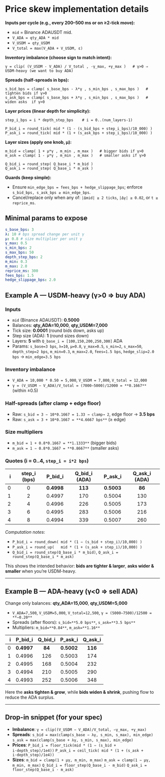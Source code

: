 # Price skew implementation details

**Inputs per cycle (e.g., every 200–500 ms or on ≥2-tick move):**

- `mid` = Binance ADAUSDT mid.
- `V_ADA = qty_ADA * mid`
- `V_USDM = qty_USDM`
- `V_total = max(V_ADA + V_USDM, ε)`

**Inventory imbalance (choose sign to match intent):**

```text
γ = clip( (V_USDM - V_ADA) / V_total , -γ_max, +γ_max )   # γ>0 ⇒ USDM-heavy (we want to buy ADA)
```

**Spreads (half-spreads in bps):**

```text
s_bid_bps = clamp( s_base_bps - λ*γ , s_min_bps , s_max_bps )   # tighten bids if γ>0
s_ask_bps = clamp( s_base_bps + λ*γ , s_min_bps , s_max_bps )   # widen asks  if γ>0
```

**Layer prices (linear depth for simplicity):**

```text
step_i_bps = i * depth_step_bps    # i = 0..(num_layers-1)

P_bid_i = round_tick( mid * (1 - (s_bid_bps + step_i_bps)/10_000) )
P_ask_i = round_tick( mid * (1 + (s_ask_bps + step_i_bps)/10_000) )
```

**Layer sizes (apply one knob, μ):**

```text
m_bid = clamp( 1 + μ*γ , m_min , m_max )   # bigger bids if γ>0
m_ask = clamp( 1 - μ*γ , m_min , m_max )   # smaller asks if γ>0

Q_bid_i = round_step( Q_base_i * m_bid )
Q_ask_i = round_step( Q_base_i * m_ask )
```

**Guards (keep simple):**

- Ensure `min_edge_bps = fees_bps + hedge_slippage_bps`; enforce `s_bid_bps, s_ask_bps ≥ min_edge_bps`.
- Cancel/replace only when any of: `|Δmid| ≥ 2 ticks`, `|Δγ| ≥ 0.02`, or `t ≥ reprice_ms`.

## Minimal params to expose

```yaml
s_base_bps: 3
λ: 10 # bps spread change per unit γ
μ: 0.8 # size multiplier per unit γ
γ_max: 0.5
s_min_bps: 2
s_max_bps: 50
depth_step_bps: 2
m_min: 0.3
m_max: 2.0
reprice_ms: 300
fees_bps: 1.5
hedge_slippage_bps: 2.0
```

## Example A — USDM-heavy (γ>0 ⇒ buy ADA)

### Inputs

- `mid` (Binance ADAUSDT): **0.5000**
- Balances: **qty_ADA=10,000**, **qty_USDM=7,000**
- Tick size: **0.0001** (round bids down, asks up)
- Step size (ADA): **1** (round sizes down)
- Layers: **5** with `Q_base_i = [100,150,200,250,300]` ADA
- Params:
  `s_base=3 bps`, `λ=10`, `μ=0.8`, `γ_max=0.5`, `s_min=2`, `s_max=50`,
  `depth_step=2 bps`, `m_min=0.3`, `m_max=2.0`,
  `fees=1.5 bps`, `hedge_slip=2.0 bps` → `min_edge=3.5 bps`

### Inventory imbalance

- `V_ADA = 10,000 * 0.50 = 5,000`, `V_USDM = 7,000`, `V_total = 12,000`
- `γ = (V_USDM − V_ADA)/V_total = (7000−5000)/12000 = **0.1667**` (within ±0.5)

### Half-spreads (after clamp + edge floor)

- Raw: `s_bid = 3 − 10*0.1667 = 1.33 → clamp→ 2`, edge floor → **3.5 bps**
- Raw: `s_ask = 3 + 10*0.1667 = **4.6667 bps**` (≥ edge)

### Size multipliers

- `m_bid = 1 + 0.8*0.1667 = **1.1333**` (bigger bids)
- `m_ask = 1 − 0.8*0.1667 = **0.8667**` (smaller asks)

### Quotes (i = 0..4, `step_i = i*2 bps`)

|   i | step_i (bps) |  P_bid_i   | Q_bid_i (ADA) |  P_ask_i   | Q_ask_i (ADA) |
| --: | :----------: | :--------: | :-----------: | :--------: | :-----------: |
|   0 |      0       | **0.4998** |    **113**    | **0.5003** |    **86**     |
|   1 |      2       |   0.4997   |      170      |   0.5004   |      130      |
|   2 |      4       |   0.4996   |      226      |   0.5005   |      173      |
|   3 |      6       |   0.4995   |      283      |   0.5006   |      216      |
|   4 |      8       |   0.4994   |      339      |   0.5007   |      260      |

_Computation notes_:

- `P_bid_i = round_down( mid * (1 − (s_bid + step_i)/10,000) )`
- `P_ask_i = round_up(   mid * (1 + (s_ask + step_i)/10,000) )`
- `Q_bid_i = round_step(Q_base_i * m_bid)`, `Q_ask_i = round_step(Q_base_i * m_ask)`

This shows the intended behavior: **bids are tighter & larger**, **asks wider & smaller** when you’re USDM-heavy.

---

## Example B — ADA-heavy (γ<0 ⇒ sell ADA)

Change only balances: **qty_ADA=15,000**, **qty_USDM=5,000**

- `V_ADA=7,500`, `V_USDM=5,000`, `V_total=12,500`, `γ = (5000−7500)/12500 = **−0.20**`
- Spreads (after floors): `s_bid=**5.0 bps**`, `s_ask=**3.5 bps**`
- Multipliers: `m_bid=**0.84**`, `m_ask=**1.16**`

|   i |  P_bid_i   | Q_bid_i |  P_ask_i   | Q_ask_i |
| --: | :--------: | :-----: | :--------: | :-----: |
|   0 | **0.4997** | **84**  | **0.5002** | **116** |
|   1 |   0.4996   |   126   |   0.5003   |   174   |
|   2 |   0.4995   |   168   |   0.5004   |   232   |
|   3 |   0.4994   |   210   |   0.5005   |   290   |
|   4 |   0.4993   |   252   |   0.5006   |   348   |

Here the **asks tighten & grow**, while **bids widen & shrink**, pushing flow to reduce the ADA surplus.

---

## Drop-in snippet (for your spec)

- **Imbalance**: `γ = clip((V_USDM − V_ADA)/V_total, −γ_max, +γ_max)`
- **Spreads**:
  `s_bid = max(clamp(s_base − λγ, s_min, s_max), min_edge)`
  `s_ask = max(clamp(s_base + λγ, s_min, s_max), min_edge)`
- **Prices**:
  `P_bid_i = floor_tick(mid * (1 − (s_bid + i·depth_step)/1e4))`
  `P_ask_i = ceil_tick( mid * (1 + (s_ask + i·depth_step)/1e4))`
- **Sizes**:
  `m_bid = clamp(1 + μγ, m_min, m_max)`
  `m_ask = clamp(1 − μγ, m_min, m_max)`
  `Q_bid_i = floor_step(Q_base_i · m_bid)`
  `Q_ask_i = floor_step(Q_base_i · m_ask)`
